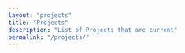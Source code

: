```yaml
---
layout: "projects"
title: "Projects"
description: "List of Projects that are current"
permalink: "/projects/"
---
```


